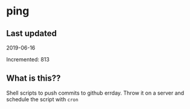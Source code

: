 # ping

## Last updated
2019-06-16

Incremented: 813

## What is this??
Shell scripts to push commits to github errday. Throw it on a server and schedule the script with `cron`
